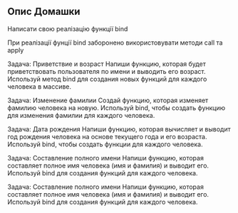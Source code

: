 ## Опис Домашки
Написати свою реалізацію функції bind

При реалізації фунції bind заборонено використовувати методи call та apply

























Задача: Приветствие и возраст 
Напиши функцию, которая будет приветствовать пользователя по имени и выводить его возраст.
Используй метод bind для создания новых функций для каждого человека в массиве.

Задача: Изменение фамилии 
Создай функцию, которая изменяет фамилию человека на новую. 
Используй bind, чтобы создать функцию для изменения фамилии для каждого человека.

Задача: Дата рождения 
Напиши функцию, которая вычисляет и выводит год рождения человека на основе текущего года и его возраста. 
Используй bind, чтобы создать функции для каждого человека.

Задача: Составление полного имени 
Напиши функцию, которая составляет полное имя человека (имя и фамилия) и выводит его. 
Используй bind для создания функций для каждого человека.

Задача: Составление полного имени 
Напиши функцию, которая составляет полное имя человека (имя и фамилия) и выводит его. 
Используй bind для создания функций для каждого человека.